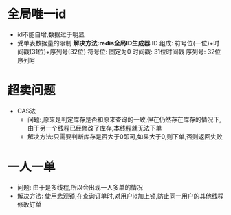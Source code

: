 # 全局唯一id
- id不能自增,数据过于明显
- 受单表数据量的限制
**解决方法:redis全局ID生成器**
ID 组成: 符号位(一位)+时间戳(31位)+序列号(32位)
符号位: 固定为0
时间戳: 31位时间戳
序列号: 32位序列号
# 超卖问题
- CAS法
  - 问题:,原来是判定库存是否和原来查询的一致,但在仍然存在库存的情况下,由于另一个线程已经修改了库存,本线程就无法下单
  - 解决方法:只需要判断库存是否大于0即可,如果大于0,则下单,否则返回失败

# 一人一单
- 问题: 由于是多线程,所以会出现一人多单的情况
- 解决方法: 使用悲观锁,在查询订单时,对用户id加上锁,防止同一用户的其他线程修改订单

  
